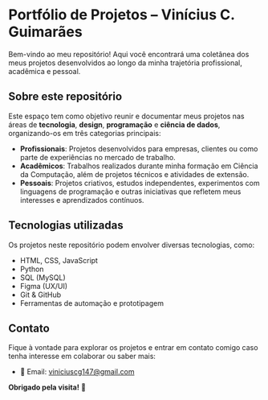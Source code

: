 # Portfólio de Projetos – Vinícius C. Guimarães

Bem-vindo ao meu repositório! Aqui você encontrará uma coletânea dos meus projetos desenvolvidos ao longo da minha trajetória profissional, acadêmica e pessoal.

## Sobre este repositório

Este espaço tem como objetivo reunir e documentar meus projetos nas áreas de **tecnologia**, **design**, **programação** e **ciência de dados**, organizando-os em três categorias principais:

- **Profissionais**: Projetos desenvolvidos para empresas, clientes ou como parte de experiências no mercado de trabalho.
- **Acadêmicos**: Trabalhos realizados durante minha formação em Ciência da Computação, além de projetos técnicos e atividades de extensão.
- **Pessoais**: Projetos criativos, estudos independentes, experimentos com linguagens de programação e outras iniciativas que refletem meus interesses e aprendizados contínuos.

## Tecnologias utilizadas

Os projetos neste repositório podem envolver diversas tecnologias, como:

- HTML, CSS, JavaScript
- Python
- SQL (MySQL)
- Figma (UX/UI)
- Git & GitHub
- Ferramentas de automação e prototipagem

## Contato

Fique à vontade para explorar os projetos e entrar em contato comigo caso tenha interesse em colaborar ou saber mais:

- 📧 Email: viniciuscg147@gmail.com  

**Obrigado pela visita!** 🚀
